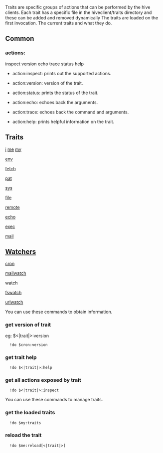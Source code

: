 Traits are specific groups of actions that can be performed by the hive clients. Each trait has a specific file in the hiveclient/traits directory and these can be added and removed dynamically The traits are loaded on the first invocation.
The current traits and what they do.

## Common ##

### actions: ###
inspect version echo trace status help


  * action:inspect:
prints out the supported actions.

  * action:version:
version of the trait.

  * action:status:
prints the status of the trait.

  * action:echo:
echoes back the arguments.

  * action:trace:
echoes back the command and arguments.

  * action:help:
prints helpful information on the trait.


## Traits ##

[i](i.md) [me](i.md) [my](i.md)

[env](env.md)

[fetch](fetch.md)

[pat](pat.md)

[sys](sys.md)

[file](file.md)

[remote](remote.md)

[echo](echo.md)

[exec](exec.md)

[mail](mail.md)

## [Watchers](Watchers.md) ##

[cron](cron.md)

[mailwatch](mailwatch.md)

[watch](watch.md)

[fswatch](fswatch.md)

[urlwatch](urlwatch.md)

You can use these commands to obtain information.

### get version of trait ###
eg: $<|trait|>:version
```
  !do $cron:version
```

### get trait help ###
```
  !do $<|trait|>:help
```

### get all actions exposed by trait ###
```
  !do $<|trait|>:inspect
```

You can use these commands to manage traits.

### get the loaded traits ###
```
  !do $my:traits
```

### reload the trait ###
```
  !do $me:reload[<|trait|>]
```